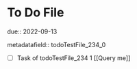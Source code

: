 # To Do File

due:: 2022-09-13

metadatafield:: todoTestFile_234_0

- [ ] Task of todoTestFile_234 1 [[Query me]]
